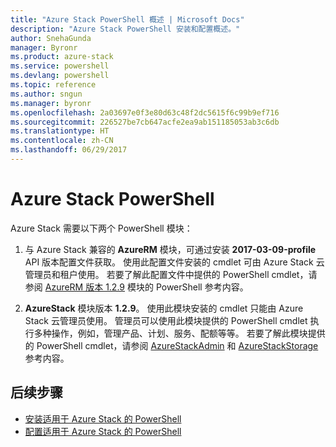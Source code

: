 ```yaml
---
title: "Azure Stack PowerShell 概述 | Microsoft Docs"
description: "Azure Stack PowerShell 安装和配置概述。"
author: SnehaGunda
manager: Byronr
ms.product: azure-stack
ms.service: powershell
ms.devlang: powershell
ms.topic: reference
ms.author: sngun
ms.manager: byronr
ms.openlocfilehash: 2a03697e0f3e80d63c48f2dc5615f6c99b9ef716
ms.sourcegitcommit: 226527be7cb647acfe2ea9ab151185053ab3c6db
ms.translationtype: HT
ms.contentlocale: zh-CN
ms.lasthandoff: 06/29/2017
---
```

# <a name="azure-stack-powershell"></a>Azure Stack PowerShell 

Azure Stack 需要以下两个 PowerShell 模块：  

1. 与 Azure Stack 兼容的 **AzureRM** 模块，可通过安装 **2017-03-09-profile** API 版本配置文件获取。 使用此配置文件安装的 cmdlet 可由 Azure Stack 云管理员和租户使用。 若要了解此配置文件中提供的 PowerShell cmdlet，请参阅 [AzureRM 版本 1.2.9](https://docs.microsoft.com/en-us/powershell/azure/overview?view=azurermps-1.2.9) 模块的 PowerShell 参考内容。  

2. **AzureStack** 模块版本 **1.2.9**。 使用此模块安装的 cmdlet 只能由 Azure Stack 云管理员使用。 管理员可以使用此模块提供的 PowerShell cmdlet 执行多种操作，例如，管理产品、计划、服务、配额等等。 若要了解此模块提供的 PowerShell cmdlet，请参阅 [AzureStackAdmin](https://docs.microsoft.com/en-us/powershell/module/azurerm.azurestackadmin/?view=azurestackps-1.2.9#azurerm.azurestackadmin) 和 [AzureStackStorage](https://docs.microsoft.com/en-us/powershell/module/azurerm.azurestackstorage/?view=azurestackps-1.2.9#azurerm.azurestackstorage) 参考内容。

## <a name="next-steps"></a>后续步骤

* [安装适用于 Azure Stack 的 PowerShell](https://docs.microsoft.com/en-us/azure/azure-stack/azure-stack-powershell-install?view=azurestackps-1.2.9&toc=%2fpowershell%2fmodule%2ftoc.json%3fview%3dazurestackps-1.2.9&view=azurestackps-1.2.9)
* [配置适用于 Azure Stack 的 PowerShell](https://docs.microsoft.com/en-us/azure/azure-stack/azure-stack-powershell-configure?view=azurestackps-1.2.9&toc=%2fpowershell%2fmodule%2ftoc.json%3fview%3dazurestackps-1.2.9&view=azurestackps-1.2.9)


